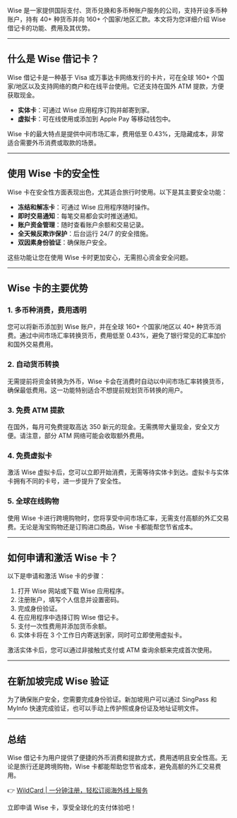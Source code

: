 Wise 是一家提供国际支付、货币兑换和多币种账户服务的公司，支持开设多币种账户，持有 40+ 种货币并向 160+ 个国家/地区汇款。本文将为您详细介绍 Wise 借记卡的功能、费用及其优势。

---

## 什么是 Wise 借记卡？

Wise 借记卡是一种基于 Visa 或万事达卡网络发行的卡片，可在全球 160+ 个国家/地区以及支持网络的商户和在线平台使用。它还支持在国外 ATM 提款，方便获取现金。

- **实体卡**：可通过 Wise 应用程序订购并邮寄到家。
- **虚拟卡**：可在线使用或添加到 Apple Pay 等移动钱包中。

Wise 卡的最大特点是提供中间市场汇率，费用低至 0.43%，无隐藏成本，非常适合需要外币消费或取款的场景。

---

## 使用 Wise 卡的安全性

Wise 卡在安全性方面表现出色，尤其适合旅行时使用。以下是其主要安全功能：

- **冻结和解冻卡**：可通过 Wise 应用程序随时操作。
- **即时交易通知**：每笔交易都会实时推送通知。
- **账户资金管理**：随时查看账户余额和交易记录。
- **全天候反欺诈保护**：后台运行 24/7 的安全措施。
- **双因素身份验证**：确保账户安全。

这些功能让您在使用 Wise 卡时更加安心，无需担心资金安全问题。

---

## Wise 卡的主要优势

### 1. 多币种消费，费用透明
您可以将新币添加到 Wise 账户，并在全球 160+ 个国家/地区以 40+ 种货币消费。通过中间市场汇率转换货币，费用低至 0.43%，避免了银行常见的汇率加价和国外交易费用。

### 2. 自动货币转换
无需提前将资金转换为外币，Wise 卡会在消费时自动以中间市场汇率转换货币，确保最低费用。这一功能特别适合不想提前规划货币转换的用户。

### 3. 免费 ATM 提款
在国外，每月可免费提取高达 350 新元的现金。无需携带大量现金，安全又方便。请注意，部分 ATM 网络可能会收取额外费用。

### 4. 免费虚拟卡
激活 Wise 虚拟卡后，您可以立即开始消费，无需等待实体卡到达。虚拟卡与实体卡拥有不同的卡号，进一步提升了安全性。

### 5. 全球在线购物
使用 Wise 卡进行跨境购物时，您将享受中间市场汇率，无需支付高额的外汇交易费。无论是淘宝购物还是订购进口商品，Wise 卡都能帮您节省成本。

---

## 如何申请和激活 Wise 卡？

以下是申请和激活 Wise 卡的步骤：

1. 打开 Wise 网站或下载 Wise 应用程序。
2. 注册账户，填写个人信息并设置密码。
3. 完成身份验证。
4. 在应用程序中选择订购 Wise 借记卡。
5. 支付一次性费用并添加货币余额。
6. 实体卡将在 3 个工作日内寄送到家，同时可立即使用虚拟卡。

激活实体卡后，您可以通过非接触式支付或 ATM 查询余额来完成首次使用。

---

## 在新加坡完成 Wise 验证

为了确保账户安全，您需要完成身份验证。新加坡用户可以通过 SingPass 和 MyInfo 快速完成验证，也可以手动上传护照或身份证及地址证明文件。

---

## 总结

Wise 借记卡为用户提供了便捷的外币消费和提款方式，费用透明且安全性高。无论是旅行还是跨境购物，Wise 卡都能帮助您节省成本，避免高额的外汇交易费用。

👉 [WildCard | 一分钟注册，轻松订阅海外线上服务](https://bit.ly/bewildcard)

立即申请 Wise 卡，享受全球化的支付体验吧！